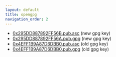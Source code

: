 ```yaml
---
layout: default
title: opengpg
navigation_order: 2
---
```

* [0x295DD887892FF56B.pub.asc](0x295DD887892FF56B.pub.asc) (new gpg key)
* [0x295DD887892FF56A.pub.gpg](0x295DD887892FF56B.pub.gpg) (new gpg key)
* [0x4EFF1B9A87D6DBB0.pub.asc](0x4EFF1B9A87D6DBB0.pub.asc) (old gpg key)
* [0x4EFF1B9A87D6DBB0.pub.gpg](0x4EFF1B9A87D6DBB0.pub.gpg) (old gpg key)
